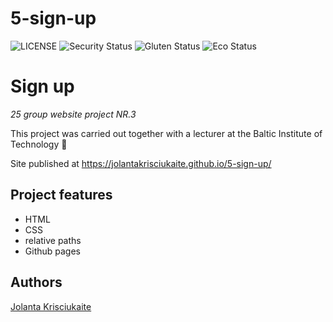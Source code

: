 # 5-sign-up

![LICENSE](https://img.shields.io/badge/license-MIT-blue.svg?style=flat-square)
![Security Status](https://img.shields.io/security-headers?label=Security&url=https%3A%2F%2Fgithub.com&style=flat-square)
![Gluten Status](https://img.shields.io/badge/Gluten-Free-green.svg)
![Eco Status](https://img.shields.io/badge/ECO-Friendly-green.svg)


# Sign up

_25 group website project NR.3_

This project was carried out together with a lecturer at the Baltic Institute of Technology 📝

Site published at https://jolantakrisciukaite.github.io/5-sign-up/


## Project features

- HTML
- CSS
- relative paths
- Github pages

## Authors

[Jolanta Krisciukaite](https://github.com/jolantakrisciukaite)
